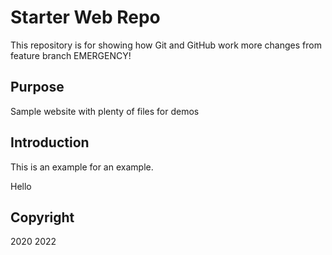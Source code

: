 # Starter Web Repo

This repository is for showing how Git and GitHub work
more changes from feature branch 
EMERGENCY!
## Purpose

Sample website with plenty of files for demos

## Introduction
This is an example for an example.

Hello
## Copyright
2020
2022